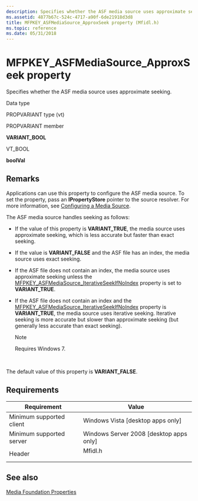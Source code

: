 ```yaml
---
description: Specifies whether the ASF media source uses approximate seeking.
ms.assetid: 4877b67c-524c-4717-a90f-6de21918d3d8
title: MFPKEY_ASFMediaSource_ApproxSeek property (Mfidl.h)
ms.topic: reference
ms.date: 05/31/2018
---
```


# MFPKEY\_ASFMediaSource\_ApproxSeek property

Specifies whether the ASF media source uses approximate seeking.



Data type

PROPVARIANT type (vt)

PROPVARIANT member

**VARIANT\_BOOL**

VT\_BOOL

**boolVal**



## Remarks

Applications can use this property to configure the ASF media source. To set the property, pass an **IPropertyStore** pointer to the source resolver. For more information, see [Configuring a Media Source](configuring-a-media-source.md).

The ASF media source handles seeking as follows:

-   If the value of this property is **VARIANT\_TRUE**, the media source uses approximate seeking, which is less accurate but faster than exact seeking.
-   If the value is **VARIANT\_FALSE** and the ASF file has an index, the media source uses exact seeking.
-   If the ASF file does not contain an index, the media source uses approximate seeking unless the [MFPKEY\_ASFMediaSource\_IterativeSeekIfNoIndex](mfpkey-asfmediasource-iterativeseekifnoindex.md) property is set to **VARIANT\_TRUE**.
-   If the ASF file does not contain an index and the [MFPKEY\_ASFMediaSource\_IterativeSeekIfNoIndex](mfpkey-asfmediasource-iterativeseekifnoindex.md) property is **VARIANT\_TRUE**, the media source uses iterative seeking. Iterative seeking is more accurate but slower than approximate seeking (but generally less accurate than exact seeking).
    > [!Note]  
    > Requires Windows 7.

     

The default value of this property is **VARIANT\_FALSE**.

## Requirements



| Requirement | Value |
|-------------------------------------|------------------------------------------------------------------------------------|
| Minimum supported client<br/> | Windows Vista \[desktop apps only\]<br/>                                     |
| Minimum supported server<br/> | Windows Server 2008 \[desktop apps only\]<br/>                               |
| Header<br/>                   | <dl> <dt>Mfidl.h</dt> </dl> |



## See also

<dl> <dt>

[Media Foundation Properties](media-foundation-properties.md)
</dt> </dl>

 

 





